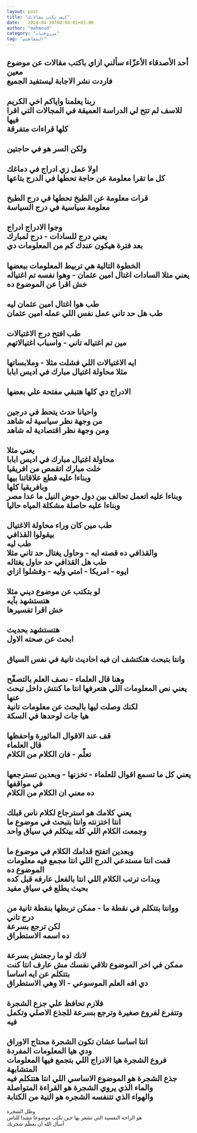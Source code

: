 ```yaml
---
layout: post
title: "كيف تكتب مقالاتك"
date:   2024-04-10T00:00:01+03:00
author: "mahmoud"
category: "مرزوقيات"
tag: "المفاهيم"
---
```



أحد الأصدقاء الأعزّاء سألني ازاي باكتب مقالات عن موضوع
معين  
فاردت نشر الاجابة ليستفيد الجميع  
-  
ربنا يعلمنا واياكم اخي الكريم  
للاسف لم تتح لي الدراسة العميقة في المجالات التي اقرا فيها  
كلها قراءات متفرقة  
-  
ولكن السر هو في حاجتين  
-  
اولا عمل زي ادراج في دماغك  
كل ما تقرا معلومة عن حاجة تحطها في الدرج بتاعها  
-  
قرات معلومة عن الطبخ تحطها في درج الطبخ  
معلومة سياسية في درج السياسة  
-  
وجوا الادراج ادراج  
يعني درج للسادات - درج لمبارك  
بعد فترة هيكون عندك كم من المعلومات دي  
-  
الخطوة التالية هي تربيط المعلومات ببعضها  
يعني مثلا السادات اغتال امين عثمان - وهوا نفسه تم اغتياله  
خش اقرا عن الموضوع ده  
-  
طب هوا اغتال امين عثمان ليه  
طب هل حد تاني عمل نفس اللي عمله امين عثمان  
-  
طب افتح درج الاغتيالات  
مين تم اغتياله تاني - واسباب اغتيالاتهم  
-  
ايه الاغتيالات اللي فشلت مثلا - وملابساتها  
مثلا محاولة اغتيال مبارك في اديس ابابا  
-  
الادراج دي كلها هتبقي مفتحة علي بعضها  
-  
واحيانا حدث يتحط في درجين  
من وجهة نظر سياسية له شاهد  
ومن وجهة نظر اقتصادية له شاهد  
-  
يعني مثلا  
محاولة اغتيال مبارك في اديس ابابا  
خلت مبارك اتقمص من افريقيا  
وبناءا عليه قطع علاقاتنا بيها  
وبافريقيا كلها  
وبناءا عليه اتعمل تحالف بين دول حوض النيل ما عدا مصر  
وبناءا عليه حاصلة مشكلة المياه حاليا  
-  
طب مين كان وراء محاولة الاغتيال  
بيقولوا القذافي  
طب ليه  
والقذافي ده قصته ايه - وحاول يغتال حد تاني مثلا  
طب هل القذافي حد حاول يغتاله  
ايوه - امريكا - امتي وليه - وفشلوا ازاي  
-  
لو بتكتب عن موضوع ديني مثلا  
هتستشهد بآيه  
خش اقرا تفسيرها  
-  
هتستشهد بحديث  
ابحث عن صحته الاول  
-  
وانتا بتبحث هتكتشف ان فيه احاديث تانية في نفس السياق  
-  
وهنا قال العلماء - نصف العلم بالتصفّح  
يعني نص المعلومات اللي هتعرفها انتا ما كنتش داخل تبحث عنها  
لكنك وصلت ليها بالبحث عن معلومات تانية  
هيا جات لوحدها في السكة  
-  
قف عند الاقوال الماثورة واحفظها  
قال العلماء  
تعلّم - فان الكلام من الكلام  
-  
يعني كل ما تسمع اقوال للعلماء - تخزنها - وبعدين تسترجعها في مواقفها  
ده معني ان الكلام من الكلام  
-  
يعني كلامك هو استرجاع لكلام ناس قبلك  
انتا اختزنته وانتا بتبحث في موضوع ما  
وجمعت الكلام اللي كله بيتكلم في سياق واحد  
-  
وبعدين اتفتح قدامك الكلام في موضوع ما  
قمت انتا مستدعي الدرج اللي انتا مجمع فيه معلومات الموضوع ده  
وبدات ترتب الكلام اللي انتا بالفعل عارفه قبل كده  
بحيث يطلع في سياق مفيد  
-  
ووانتا بتتكلم في نقطة ما - ممكن تربطها بنقطة تانية من درج تاني  
لكن ترجع بسرعة  
ده اسمه الاستطراق  
-  
لانك لو ما رجعتش بسرعة  
ممكن في اخر الموضوع تلاقي نفسك مش عارف انتا كنت بتتكلم عن ايه اساسا  
دي افه العلم الموسوعي - الا وهي الاستطراق  
-  
فلازم تحافظ علي جزع الشجرة  
وتتفرع لفروع صغيرة وترجع بسرعة للجذع الاصلي وتكمل فيه  
-  
انتا اساسا عشان تكون الشجرة محتاج الاوراق  
ودي هيا المعلومات المفردة  
فروع الشجرة هيا الادراج اللي بتجمع فيها المعلومات المتشابهة  
جذع الشجرة هو الموضوع الاساسي اللي انتا هتتكلم فيه  
والماء الذي يروي الشجرة هو القراءة المتواصلة  
والهواء الذي تتنفسه الشجره هو النية من الكتابة  
-  
وظل الشجرة  
هو الراحة النفسية التي تشعر بها حين تكتب موضوعا مفيدا للناس  
أسأل الله أن يعظّم شجرتك
